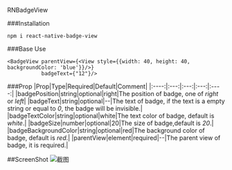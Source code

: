 RNBadgeView

###Installation
>
`npm i react-native-badge-view`

###Base Use
>
```
<BadgeView parentView={<View style={{width: 40, height: 40, backgroundColor: 'blue'}}/>} 
           badgeText={"12"}/>
```

###Prop
|Prop|Type|Required|Default|Comment|
|:----:|:---:|:---:|:---:|:----:|
|badgePosition|string|optional|right|The position of badge, one of *right* or *left*|
|badgeText|string|optional|--|The text of badge, if the text is a empty string or equal to *0*, the badge will be invisible.|
|badgeTextColor|string|optional|white|The text color of badge, default is *white*.|
|badgeSize|number|optional|20|The size of badge,default is *20*.|
|badgeBackgroundColor|string|optional|red|The background color of badge, default is *red*.|
|parentView|element|required|--|The parent view of badge, it is required.|

##ScreenShot
![截图](file:///Users/Samoy/Desktop/Simulator%20Screen%20Shot%202017%E5%B9%B44%E6%9C%8821%E6%97%A5%2010.54.06.png)
